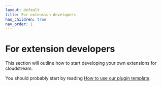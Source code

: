 ```yaml
---
layout: default
title: For extension developers
has_children: true
nav_order: 1
---
```


# For extension developers
This section will outline how to start developing your own extensions for cloudstream. 

You should probably start by reading [How to use our plugin template](./using-plugin-template.md).
